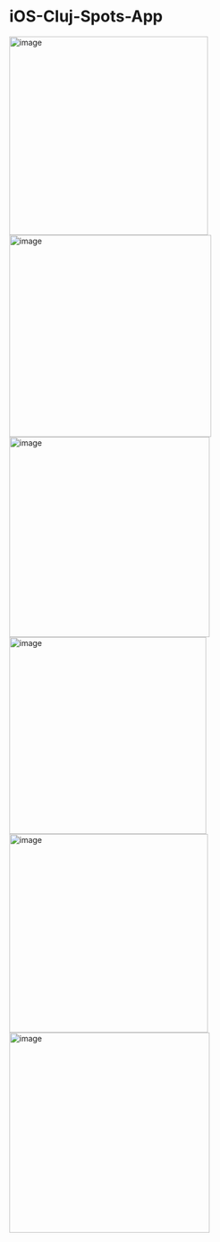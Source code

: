 # iOS-Cluj-Spots-App

<img width="355" alt="image" src="https://github.com/AlexBirladeanu/iOS-Cluj-Spots-App/assets/76782955/4f7276ba-e1ad-4da6-84f6-333970803adf">
<img width="361" alt="image" src="https://github.com/AlexBirladeanu/iOS-Cluj-Spots-App/assets/76782955/7fe48b9a-e631-4caa-89d2-65b1ae69034a">
<img width="358" alt="image" src="https://github.com/AlexBirladeanu/iOS-Cluj-Spots-App/assets/76782955/2b91f8cc-d4ff-4e82-8a9b-a57080978401">
<img width="352" alt="image" src="https://github.com/AlexBirladeanu/iOS-Cluj-Spots-App/assets/76782955/77b37770-8ea7-4ca2-b0c9-04e948c693a1">
<img width="355" alt="image" src="https://github.com/AlexBirladeanu/iOS-Cluj-Spots-App/assets/76782955/16c33496-13cf-49eb-b85f-7b32bfe83f63">
<img width="358" alt="image" src="https://github.com/AlexBirladeanu/iOS-Cluj-Spots-App/assets/76782955/05899516-d70d-4ada-844f-bf28e3fff474">
